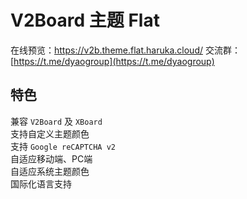 # V2Board 主题 Flat

在线预览：https://v2b.theme.flat.haruka.cloud/
交流群：[https://t.me/dyaogroup](https://t.me/dyaogroup) 

## 特色
兼容 `V2Board` 及 `XBoard`  
支持自定义主题颜色  
支持 `Google reCAPTCHA v2`  
自适应移动端、PC端  
自适应系统主题颜色  
国际化语言支持  
